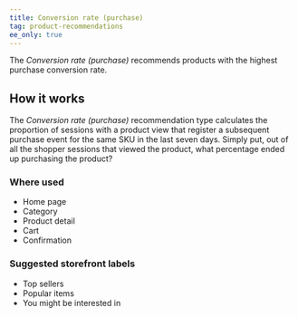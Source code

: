 ```yaml
---
title: Conversion rate (purchase)
tag: product-recommendations
ee_only: true
---
```


The _Conversion rate (purchase)_ recommends products with the highest purchase conversion rate.

## How it works

The _Conversion rate (purchase)_ recommendation type calculates the proportion of sessions with a product view that register a subsequent purchase event for the same SKU in the last seven days. Simply put, out of all the shopper sessions that viewed the product, what percentage ended up purchasing the product?

### Where used

- Home page
- Category
- Product detail
- Cart
- Confirmation

### Suggested storefront labels

- Top sellers
- Popular items
- You might be interested in
